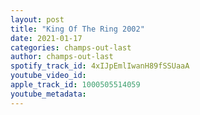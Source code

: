 ```yaml
---
layout: post
title: "King Of The Ring 2002"
date: 2021-01-17
categories: champs-out-last
author: champs-out-last
spotify_track_id: 4xIJpEmlIwanH89fSSUaaA
youtube_video_id: 
apple_track_id: 1000505514059
youtube_metadata: 
---
```

